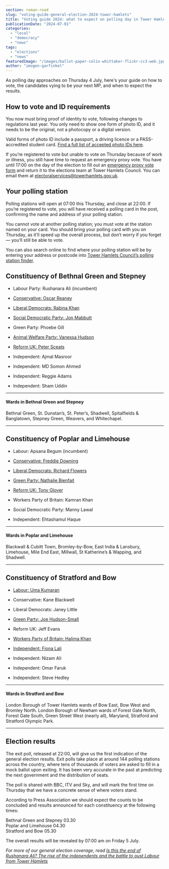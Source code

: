 ```yaml
---
section: roman-road
slug: "voting-guide-general-election-2024-tower-hamlets"
title: "Voting guide 2024: what to expect on polling day in Tower Hamlets"
publicationDate: "2024-07-01"
categories: 
  - "local"
  - "democracy"
  - "news"
tags: 
  - "elections"
  - "news"
featuredImage: "/images/ballot-paper-colin-whittaker-flickr-cc3-web.jpg"
author: "imogen-garfinkel"
---
```


As polling day approaches on Thursday 4 July, here's your guide on how to vote, the candidates vying to be your next MP, and when to expect the results. 

## How to vote and ID requirements

You now must bring proof of identity to vote, following changes to regulations last year. You only need to show one form of photo ID, and it needs to be the original, not a photocopy or a digital version. 

Valid forms of photo ID include a passport, a driving licence or a PASS-accredited student card. [Find a full list of accepted photo IDs here](https://www.electoralcommission.org.uk/voting-and-elections/voter-id/accepted-forms-photo-id).

If you’re registered to vote but unable to vote on Thursday because of work or illness, you still have time to request an emergency proxy vote. You have until 17:00 on the day of the election to fill out an [emergency proxy vote form](https://www.gov.uk/government/collections/proxy-voting-application-forms) and return it to the elections team at Tower Hamlets Council. You can email them at electoralservices@towerhamlets.gov.uk.

## Your polling station

Polling stations will open at 07:00 this Thursday, and close at 22:00. If you’re registered to vote, you will have received a polling card in the post, confirming the name and address of your polling station.

You cannot vote at another polling station; you must vote at the station named on your card. You should bring your polling card with you on Thursday, as it’ll speed up the overall process, but don’t worry if you forget — you’ll still be able to vote. 

You can also search online to find where your polling station will be by entering your address or postcode into [Tower Hamlets Council’s polling station finder](https://towerhamlets.maps.arcgis.com/apps/webappviewer/index.html?id=5359eee15b8e40fa90f6a54b77f58544).

## Constituency of Bethnal Green and Stepney

- Labour Party: Rushanara Ali (incumbent)

- [Conservative: Oscar Reaney](https://bethnalgreenlondon.co.uk/oscar-reaney-conservative-party-candidate-bethnal-green-stepney-interview/)

- [Liberal Democrats: Rabina Khan](https://bethnalgreenlondon.co.uk/rabina-khan-liberal-democrat-candidate-bethnal-green-stepney-interview/)

- [Social Democratic Party: Jon Mabbutt](https://bethnalgreenlondon.co.uk/jonathon-mabbutt-social-democratic-party-candidate-bethnal-green-stepney-interview/)

- Green Party: Phoebe Gill

- [Animal Welfare Party: Vanessa Hudson](https://bethnalgreenlondon.co.uk/vanessa-hudson-animal-welfare-candidate-party-leader-bethnal-green-stepney-interview/)

- [Reform UK: Peter Sceats](https://bethnalgreenlondon.co.uk/peter-sceats-reform-uk-candidate-bethnal-green-stepney-interview/)

- Independent: Ajmal Masroor

- Independent: MD Somon Ahmed

- Independent: Reggie Adams

- Independent: Sham Uddin

* * *

#### Wards in Bethnal Green and Stepney

Bethnal Green, St. Dunstan’s, St. Peter’s, Shadwell, Spitalfields & Banglatown, Stepney Green, Weavers, and Whitechapel.

* * *

## Constituency of Poplar and Limehouse

- Labour: Apsana Begum (incumbent)

- [Conservative: Freddie Downing](https://poplarlondon.co.uk/freddie-downing-conservative-party-candidate-poplar-limehouse-interview/)

- [Liberal Democrats: Richard Flowers](https://poplarlondon.co.uk/richard-flowers-liberal-democrat-parliamentary-candidate-poplar-limehouse-interview/)

- [Green Party: Nathalie Bienfait](https://poplarlondon.co.uk/nathalie-bienfait-green-party-candidate-poplar-limehouse-interview/)

- [Reform UK: Tony Glover](https://poplarlondon.co.uk/tony-glover-reform-uk-candidate-poplar-limehouse-interview/)

- Workers Party of Britain: Kamran Khan

- Social Democratic Party: Manny Lawal

- Independent: Ehtashamul Haque

* * *

#### Wards in Poplar and Limehouse

Blackwall & Cubitt Town, Bromley-by-Bow, East India & Lansbury, Limehouse, Mile End East, Millwall, St Katherine’s & Wapping, and Shadwell. 

* * *

## Constituency of Stratford and Bow

- [Labour: Uma Kumaran](https://romanroadlondon.com/uma-kumaran-labour-party-candidate-stratford-bow-interview/)

- Conservative: Kane Blackwell

- Liberal Democrats: Janey Little

- [Green Party: Joe Hudson-Small](https://romanroadlondon.com/joe-hudson-small-green-party-candidate-stratford-bow-interview/)

- Reform UK: Jeff Evans

- [Workers Party of Britain: Halima Khan](https://romanroadlondon.com/halima-khan-workers-party-of-britain-candidate-stratford-bow-interview/)

- [Independent: Fiona Lali](https://romanroadlondon.com/fiona-lali-independent-candidate-stratford-bow-interview/)

- Independent: Nizam Ali

- Independent: Omar Faruk

- Independent: Steve Hedley

* * *

#### Wards in Stratford and Bow

London Borough of Tower Hamlets wards of Bow East, Bow West and Bromley North. London Borough of Newham wards of Forest Gate North, Forest Gate South, Green Street West (nearly all), Maryland, Stratford and Stratford Olympic Park.

* * *

## Election results

The exit poll, released at 22:00, will give us the first indication of the general election results. Exit polls take place at around 144 polling stations across the country, where tens of thousands of voters are asked to fill in a mock ballot upon exiting. It has been very accurate in the past at predicting the next government and the distribution of seats.

The poll is shared with BBC, ITV and Sky, and will mark the first time on Thursday that we have a concrete sense of where voters stand.

According to Press Association we should expect the counts to be concluded and results announced for each constituency at the following times:

Bethnal Green and Stepney 03.30  
Poplar and Limehouse 04.30  
Stratford and Bow 05.30

The overall results will be revealed by 07:00 am on Friday 5 July. 

_For more of our general election coverage, read_ [_Is this the end of Rushanara Ali? The rise of the independents and the battle to oust Labour from Tower Hamlets_](https://bethnalgreenlondon.co.uk/independent-ajmal-masroor-overthrow-labour-rushanara-ali-bethnal-green-stepney/)


